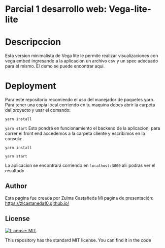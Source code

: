 # Parcial 1 desarrollo web: Vega-lite-lite

# Descripccion
Esta version minimalista de Vega lite le permite realizar visualizaciones con vega embed ingresando a la aplicacion un archivo csv y un spec adecuado para el mismo. El demo se puede encontrar aqui.

# Deployment
Para este repositorio recomiendo el uso del manejador de paquetes yarn. Para tener una copia local corriendo en tu maquina debes abrir la carpeta del proyecto y usar el comando:

`
yarn install
`

`
yarn start
`
Esto pondrá en funcionamiento el backend de la aplicacion, para correr el front end accedemos a la carpeta cliente y escribimos en la consola: 

`
yarn install
`

`
yarn start
`

La aplicacion se encontrará corriendo en 
`
localhost:3000
`
alli podras ver el resultado

## Author
Esta pagina fue creada por Zulma Castañeda 
Mi pagina de presentación:
https://zlcastaneda10.github.io/

## License
[![License: MIT](https://img.shields.io/badge/License-MIT-yellow.svg)](https://opensource.org/licenses/MIT)

This repository has the standard MIT license. You can find it in the code
